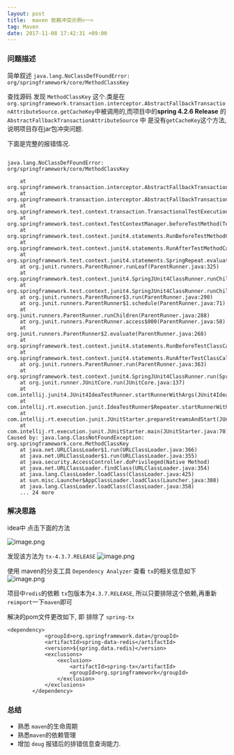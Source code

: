 ```yaml
---
layout: post
title:  maven 依赖冲突示例<一>
tag: Maven
date: 2017-11-08 17:42:31 +09:00
---
```



### 问题描述

简单叙述 `java.lang.NoClassDefFoundError: org/springframework/core/MethodClassKey`

查找源码 发现 `MethodClassKey` 这个.类是在`org.springframework.transaction.interceptor.AbstractFallbackTransactionAttributeSource.getCacheKey`中被调用的,而项目中的**spring 4.2.6 Release** 的 `AbstractFallbackTransactionAttributeSource` 中 是没有`getCacheKey`这个方法, 说明项目存在jar包冲突问题. 

下面是完整的报错情况. 

```

java.lang.NoClassDefFoundError: org/springframework/core/MethodClassKey

	at org.springframework.transaction.interceptor.AbstractFallbackTransactionAttributeSource.getCacheKey(AbstractFallbackTransactionAttributeSource.java:133)
	at org.springframework.transaction.interceptor.AbstractFallbackTransactionAttributeSource.getTransactionAttribute(AbstractFallbackTransactionAttributeSource.java:91)
	at org.springframework.test.context.transaction.TransactionalTestExecutionListener.beforeTestMethod(TransactionalTestExecutionListener.java:173)
	at org.springframework.test.context.TestContextManager.beforeTestMethod(TestContextManager.java:265)
	at org.springframework.test.context.junit4.statements.RunBeforeTestMethodCallbacks.evaluate(RunBeforeTestMethodCallbacks.java:74)
	at org.springframework.test.context.junit4.statements.RunAfterTestMethodCallbacks.evaluate(RunAfterTestMethodCallbacks.java:86)
	at org.springframework.test.context.junit4.statements.SpringRepeat.evaluate(SpringRepeat.java:84)
	at org.junit.runners.ParentRunner.runLeaf(ParentRunner.java:325)
	at org.springframework.test.context.junit4.SpringJUnit4ClassRunner.runChild(SpringJUnit4ClassRunner.java:254)
	at org.springframework.test.context.junit4.SpringJUnit4ClassRunner.runChild(SpringJUnit4ClassRunner.java:89)
	at org.junit.runners.ParentRunner$3.run(ParentRunner.java:290)
	at org.junit.runners.ParentRunner$1.schedule(ParentRunner.java:71)
	at org.junit.runners.ParentRunner.runChildren(ParentRunner.java:288)
	at org.junit.runners.ParentRunner.access$000(ParentRunner.java:58)
	at org.junit.runners.ParentRunner$2.evaluate(ParentRunner.java:268)
	at org.springframework.test.context.junit4.statements.RunBeforeTestClassCallbacks.evaluate(RunBeforeTestClassCallbacks.java:61)
	at org.springframework.test.context.junit4.statements.RunAfterTestClassCallbacks.evaluate(RunAfterTestClassCallbacks.java:70)
	at org.junit.runners.ParentRunner.run(ParentRunner.java:363)
	at org.springframework.test.context.junit4.SpringJUnit4ClassRunner.run(SpringJUnit4ClassRunner.java:193)
	at org.junit.runner.JUnitCore.run(JUnitCore.java:137)
	at com.intellij.junit4.JUnit4IdeaTestRunner.startRunnerWithArgs(JUnit4IdeaTestRunner.java:68)
	at com.intellij.rt.execution.junit.IdeaTestRunner$Repeater.startRunnerWithArgs(IdeaTestRunner.java:47)
	at com.intellij.rt.execution.junit.JUnitStarter.prepareStreamsAndStart(JUnitStarter.java:242)
	at com.intellij.rt.execution.junit.JUnitStarter.main(JUnitStarter.java:70)
Caused by: java.lang.ClassNotFoundException: org.springframework.core.MethodClassKey
	at java.net.URLClassLoader$1.run(URLClassLoader.java:366)
	at java.net.URLClassLoader$1.run(URLClassLoader.java:355)
	at java.security.AccessController.doPrivileged(Native Method)
	at java.net.URLClassLoader.findClass(URLClassLoader.java:354)
	at java.lang.ClassLoader.loadClass(ClassLoader.java:425)
	at sun.misc.Launcher$AppClassLoader.loadClass(Launcher.java:308)
	at java.lang.ClassLoader.loadClass(ClassLoader.java:358)
	... 24 more

```


### 解决思路 

idea中 点击下面的方法

![image.png](http://upload-images.jianshu.io/upload_images/1435355-91d1d90ee323cd20.png?imageMogr2/auto-orient/strip%7CimageView2/2/w/1240)

发现该方法为 `tx-4.3.7.RELEASE`
![image.png](http://upload-images.jianshu.io/upload_images/1435355-843272d2e77e61bf.png?imageMogr2/auto-orient/strip%7CimageView2/2/w/1240)

使用 maven的分支工具 `Dependency Analyzer` 查看 `tx`的相关信息如下
![image.png](http://upload-images.jianshu.io/upload_images/1435355-4088fe3b98ea12ac.png?imageMogr2/auto-orient/strip%7CimageView2/2/w/1240)

项目中`redis`的依赖 `tx`包版本为`4.3.7.RELEASE`, 所以只要排除这个依赖,再重新`reimport`一下`maven`即可


解决的pom文件更改如下, 即 排除了 `spring-tx`

```
<dependency>
			<groupId>org.springframework.data</groupId>
			<artifactId>spring-data-redis</artifactId>
			<version>${spring.data.redis}</version>
			<exclusions>
				<exclusion>
					<artifactId>spring-tx</artifactId>
					<groupId>org.springframework</groupId>
				</exclusion>
			</exclusions>
		</dependency>
```

### 总结

* 熟悉 `maven`的生命周期
* 熟悉`maven`的依赖管理
* 增加 `deug` 报错后的排错信息查询能力. 





